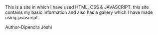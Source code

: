 This is a site in which I have used HTML, CSS & JAVASCRIPT. this site contains my basic information and also has a gallery which I have made using javascript.


Author-Dipendra Joshi 

